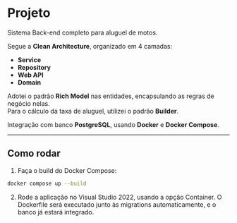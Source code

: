 # Projeto

Sistema Back-end completo para aluguel de motos.

Segue a **Clean Architecture**, organizado em 4 camadas:

- **Service**
- **Repository**
- **Web API**
- **Domain**

Adotei o padrão **Rich Model** nas entidades, encapsulando as regras de negócio nelas.  
Para o cálculo da taxa de aluguel, utilizei o padrão **Builder**.

Integração com banco **PostgreSQL**, usando **Docker** e **Docker Compose**.

---

## Como rodar

1. Faça o build do Docker Compose:
```bash
docker compose up --build
```

2. Rode a aplicação no Visual Studio 2022, usando a opção Container.
O Dockerfile será executado junto às migrations automaticamente, e o banco já estará integrado.

